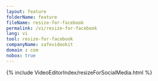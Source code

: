 ```yaml
---
layout: feature
folderName: feature
fileName: resize-for-facebook
permalink: /vi/resize-for-facebook
lang: vi
tool: resize-for-facebook
companyName: safevideokit
domain : com
nobox: true
---
```


{% include VideoEditorIndex/resizeForSocialMedia.html %}

   